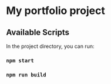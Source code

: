 # My portfolio project

## Available Scripts

In the project directory, you can run:

### `npm start`

### `npm run build`
